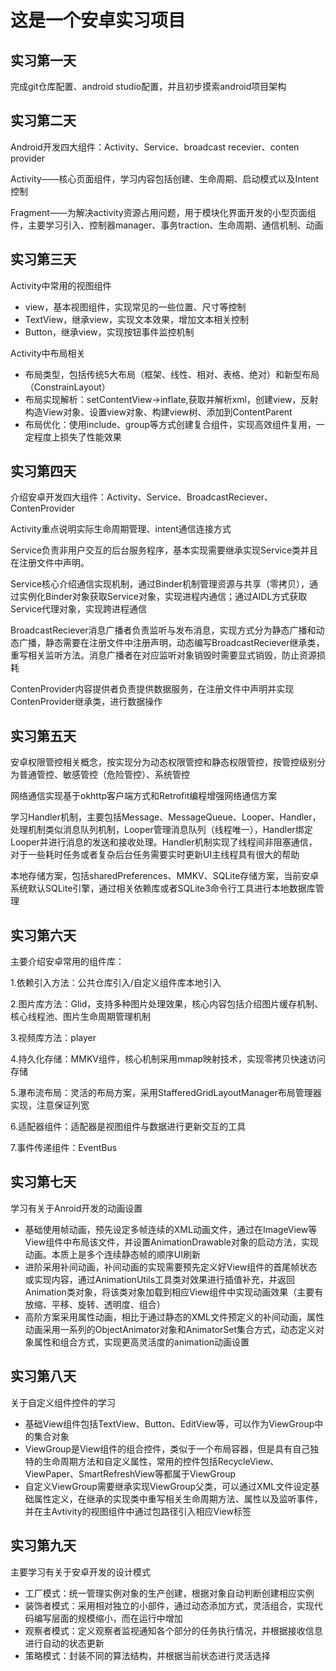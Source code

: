 # 这是一个安卓实习项目
## 实习第一天
完成git仓库配置、android studio配置，并且初步摸索android项目架构



## 实习第二天

Android开发四大组件：Activity、Service、broadcast recevier、conten provider

Activity——核心页面组件，学习内容包括创建、生命周期、启动模式以及Intent控制

Fragment——为解决activity资源占用问题，用于模块化界面开发的小型页面组件，主要学习引入、控制器manager、事务traction、生命周期、通信机制、动画





## 实习第三天

Activity中常用的视图组件

- view，基本视图组件，实现常见的一些位置、尺寸等控制
- TextView，继承view，实现文本效果，增加文本相关控制
- Button，继承view，实现按钮事件监控机制



Activity中布局相关

- 布局类型，包括传统5大布局（框架、线性、相对、表格、绝对）和新型布局（ConstrainLayout）
- 布局实现解析：setContentView->inflate,获取并解析xml，创建view，反射构造View对象、设置view对象、构建view树、添加到ContentParent
- 布局优化：使用include、group等方式创建复合组件，实现高效组件复用，一定程度上损失了性能效果





## 实习第四天

介绍安卓开发四大组件：Activity、Service、BroadcastReciever、ContenProvider

Activity重点说明实际生命周期管理、intent通信连接方式

Service负责非用户交互的后台服务程序，基本实现需要继承实现Service类并且在注册文件中声明。

Service核心介绍通信实现机制，通过Binder机制管理资源与共享（零拷贝），通过实例化Binder对象获取Service对象，实现进程内通信；通过AIDL方式获取Service代理对象，实现跨进程通信

BroadcastReciever消息广播者负责监听与发布消息，实现方式分为静态广播和动态广播，静态需要在注册文件中注册声明，动态编写BroadcastReciever继承类，重写相关监听方法。消息广播者在对应监听对象销毁时需要显式销毁，防止资源损耗

ContenProvider内容提供者负责提供数据服务，在注册文件中声明并实现ContenProvider继承类，进行数据操作







## 实习第五天

安卓权限管控相关概念，按实现分为动态权限管控和静态权限管控，按管控级别分为普通管控、敏感管控（危险管控）、系统管控

网络通信实现基于okhttp客户端方式和Retrofit编程增强网络通信方案

学习Handler机制，主要包括Message、MessageQueue、Looper、Handler，处理机制类似消息队列机制，Looper管理消息队列（线程唯一），Handler绑定Looper并进行消息的发送和接收处理。Handler机制实现了线程间非阻塞通信，对于一些耗时任务或者复杂后台任务需要实时更新UI主线程具有很大的帮助

本地存储方案，包括sharedPreferences、MMKV、SQLite存储方案，当前安卓系统默认SQLite引擎，通过相关依赖库或者SQLite3命令行工具进行本地数据库管理





## 实习第六天

主要介绍安卓常用的组件库：


1.依赖引入方法：公共仓库引入/自定义组件库本地引入

2.图片库方法：Glid，支持多种图片处理效果，核心内容包括介绍图片缓存机制、核心线程池、图片生命周期管理机制

3.视频库方法：player

4.持久化存储：MMKV组件，核心机制采用mmap映射技术，实现零拷贝快速访问存储

5.瀑布流布局：灵活的布局方案，采用StafferedGridLayoutManager布局管理器实现，注意保证列宽

6.适配器组件：适配器是视图组件与数据进行更新交互的工具

7.事件传递组件：EventBus



## 实习第七天

学习有关于Anroid开发的动画设置

-  基础使用帧动画，预先设定多帧连续的XML动画文件，通过在ImageView等View组件中布局该文件，并设置AnimationDrawable对象的启动方法，实现动画。本质上是多个连续静态帧的顺序UI刷新
- 进阶采用补间动画，补间动画的实现需要预先定义好View组件的首尾帧状态或实现内容，通过AnimationUtils工具类对效果进行插值补充，并返回Animation类对象，将该类对象加载到相应View组件中实现动画效果（主要有放缩、平移、旋转、透明度、组合）
- 高阶方案采用属性动画，相比于通过静态的XML文件预定义的补间动画，属性动画采用一系列的ObjectAnimator对象和AnimatorSet集合方式，动态定义对象属性和组合方式，实现更高灵活度的animation动画设置





## 实习第八天

关于自定义组件控件的学习

- 基础View组件包括TextView、Button、EditView等，可以作为ViewGroup中的集合对象
- ViewGroup是View组件的组合控件，类似于一个布局容器，但是具有自己独特的生命周期方法和自定义属性，常用的控件包括RecycleView、ViewPaper、SmartRefreshView等都属于ViewGroup
- 自定义ViewGroup需要继承实现ViewGroup父类，可以通过XML文件设定基础属性定义，在继承的实现类中重写相关生命周期方法、属性以及监听事件，并在主Avtivity的视图组件中通过包路径引入相应View标签





## 实习第九天

主要学习有关于安卓开发的设计模式

- 工厂模式：统一管理实例对象的生产创建，根据对象自动判断创建相应实例
- 装饰者模式：采用相对独立的小部件，通过动态添加方式，灵活组合，实现代码编写层面的规模缩小，而在运行中增加
- 观察者模式：定义观察者监视通知各个部分的任务执行情况，并根据接收信息进行自动的状态更新
- 策略模式：封装不同的算法结构，并根据当前状态进行灵活选择